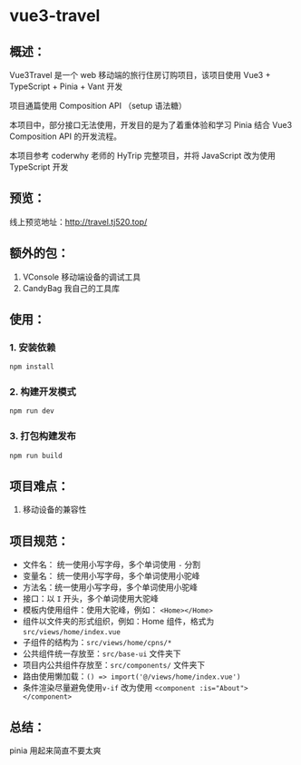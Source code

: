 # vue3-travel

## 概述：

Vue3Travel 是一个 web 移动端的旅行住房订购项目，该项目使用 Vue3 + TypeScript + Pinia + Vant 开发

项目通篇使用 Composition API （setup 语法糖）

本项目中，部分接口无法使用，开发目的是为了着重体验和学习 Pinia 结合 Vue3 Composition API 的开发流程。

本项目参考 coderwhy 老师的 HyTrip 完整项目，并将 JavaScript 改为使用 TypeScript 开发

## 预览：

线上预览地址：http://travel.tj520.top/

## 额外的包：

1. VConsole 移动端设备的调试工具
2. CandyBag 我自己的工具库

## 使用：

### 1. 安装依赖

```sh
npm install
```

### 2. 构建开发模式

```sh
npm run dev
```

### 3. 打包构建发布

```sh
npm run build
```

## 项目难点：

1. 移动设备的兼容性

## 项目规范：

- 文件名： 统一使用小写字母，多个单词使用 `-` 分割
- 变量名： 统一使用小写字母，多个单词使用小驼峰
- 方法名：统一使用小写字母，多个单词使用小驼峰
- 接口：以 `I` 开头，多个单词使用大驼峰
- 模板内使用组件：使用大驼峰，例如： `<Home></Home>`
- 组件以文件夹的形式组织，例如：Home 组件，格式为`src/views/home/index.vue`
- 子组件的结构为：`src/views/home/cpns/*`
- 公共组件统一存放至：`src/base-ui` 文件夹下
- 项目内公共组件存放至：`src/components/` 文件夹下
- 路由使用懒加载：`() => import('@/views/home/index.vue')`
- 条件渲染尽量避免使用`v-if` 改为使用 `<component :is="About"></component>`

## 总结：

pinia 用起来简直不要太爽
